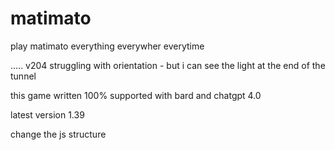 # matimato
play matimato
everything everywher everytime

..... v204 struggling with orientation - but i can see the light at the end of the tunnel



this game written 100% supported with bard and chatgpt 4.0

latest version 1.39

change the js structure